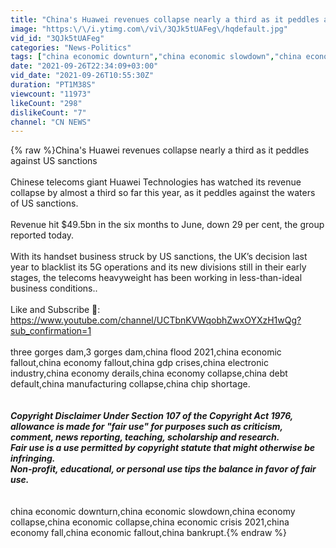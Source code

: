 ```yaml
---
title: "China's Huawei revenues collapse nearly a third as it peddles against US sanctions"
image: "https:\/\/i.ytimg.com\/vi\/3QJk5tUAFeg\/hqdefault.jpg"
vid_id: "3QJk5tUAFeg"
categories: "News-Politics"
tags: ["china economic downturn","china economic slowdown","china economy collapse"]
date: "2021-09-26T22:34:09+03:00"
vid_date: "2021-09-26T10:55:30Z"
duration: "PT1M38S"
viewcount: "11973"
likeCount: "298"
dislikeCount: "7"
channel: "CN NEWS"
---
```

{% raw %}China's Huawei revenues collapse nearly a third as it peddles against US sanctions<br /><br />Chinese telecoms giant Huawei Technologies has watched its revenue collapse by almost a third so far this year, as it peddles against the waters of US sanctions.<br /><br />Revenue hit $49.5bn in the six months to June, down 29 per cent, the group reported today.<br /><br />With its handset business struck by US sanctions, the UK’s decision last year to blacklist its 5G operations and its new divisions still in their early stages, the telecoms heavyweight has been working in less-than-ideal business conditions..<br /><br />Like and Subscribe 🤗: <a rel="nofollow" target="blank" href="https://www.youtube.com/channel/UCTbnKVWqobhZwxOYXzH1wQg?sub_confirmation=1">https://www.youtube.com/channel/UCTbnKVWqobhZwxOYXzH1wQg?sub_confirmation=1</a><br /><br />three gorges dam,3 gorges dam,china flood 2021,china economic fallout,china economy fallout,china gdp crises,china electronic industry,china economy derails,china economy collapse,china debt default,china manufacturing collapse,china chip shortage.<br /><br />***************************************************************************************<br />Copyright Disclaimer Under Section 107 of the Copyright Act 1976, allowance is made for &quot;fair use&quot; for purposes such as criticism, comment, news reporting, teaching, scholarship and research.<br />Fair use is a use permitted by copyright statute that might otherwise be infringing.<br />Non-profit, educational, or personal use tips the balance in favor of fair use.<br />***************************************************************************************<br /><br />china economic downturn,china economic slowdown,china economy collapse,china economic collapse,china economic crisis 2021,china economy fall,china economic fallout,china bankrupt.{% endraw %}
